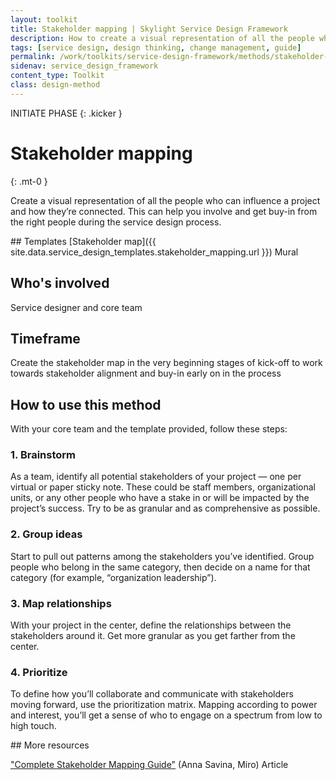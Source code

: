 ```yaml
---
layout: toolkit
title: Stakeholder mapping | Skylight Service Design Framework
description: How to create a visual representation of all the people who can influence a project and how they’re connected.
tags: [service design, design thinking, change management, guide]
permalink: /work/toolkits/service-design-framework/methods/stakeholder-mapping/
sidenav: service_design_framework
content_type: Toolkit
class: design-method
---
```


INITIATE PHASE
{: .kicker }

# Stakeholder mapping
{: .mt-0 }

Create a visual representation of all the people who can influence a project and how they’re connected. This can help you involve and get buy-in from the right people during the service design process.

<div class="callout--tip callout--summary" markdown="1">
## Templates
[Stakeholder map]({{ site.data.service_design_templates.stakeholder_mapping.url }}) <span class="badge badge-sub">Mural</span>

## Who's involved
Service designer and core team

## Timeframe
Create the stakeholder map in the very beginning stages of kick-off to work towards stakeholder alignment and buy-in early on in the process
</div>

## How to use this method

With your core team and the template provided, follow these steps:

### 1. Brainstorm

As a team, identify all potential stakeholders of your project — one per virtual or paper sticky note. These could be staff members, organizational units, or any other people who have a stake in or will be impacted by the project’s success. Try to be as granular and as comprehensive as possible.

### 2. Group ideas

Start to pull out patterns among the stakeholders you’ve identified. Group people who belong in the same category, then decide on a name for that category (for example, “organization leadership”).

### 3. Map relationships

With your project in the center, define the relationships between the stakeholders around it. Get more granular as you get farther from the center.

### 4. Prioritize

To define how you’ll collaborate and communicate with stakeholders moving forward, use the prioritization matrix. Mapping according to power and interest, you’ll get a sense of who to engage on a spectrum from low to high touch.

<div class="callout--note" markdown="1">
## More resources

["Complete Stakeholder Mapping Guide"](https://miro.com/blog/stakeholder-mapping/) (Anna Savina, Miro) <span class="badge badge-sub">Article</span>
</div>
